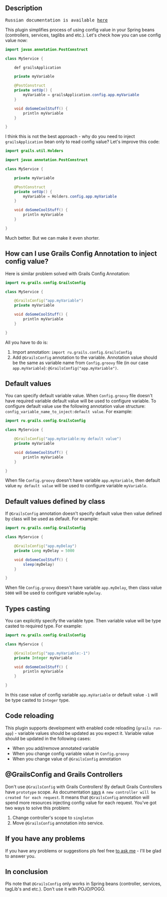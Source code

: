 Description
-----------
<pre>
Russian documentation is available <a href="https://github.com/fedotxxl/grails-config-annotation/blob/master/README_RU.md">here</a>
</pre>
This plugin simplifies process of using config value in your Spring beans (controllers, services, taglibs and etc.). Let's check how you can use config value now:

```java
import javax.annotation.PostConstruct

class MyService {

    def grailsApplication

    private myVariable

    @PostConstruct
    private setUp() {
        myVariable = grailsApplication.config.app.myVariable
    }

    void doSomeCoolStuff() {
        println myVariable
    }

}
```
I think this is not the best approach - why do you need to inject `grailsApplication` bean only to read config value? Let's improve this code:
```java
import grails.util.Holders

import javax.annotation.PostConstruct

class MyService {

    private myVariable

    @PostConstruct
    private setUp() {
        myVariable = Holders.config.app.myVariable
    }

    void doSomeCoolStuff() {
        println myVariable
    }

}
```
Much better. But we can make it even shorter.

How can I use Grails Config Annotation to inject config value?
----------------------------------------------------------------------------------
Here is similar problem solved with Grails Config Annotation:

```java
import ru.grails.config.GrailsConfig

class MyService {

    @GrailsConfig("app.myVariable")
    private myVariable

    void doSomeCoolStuff() {
        println myVariable
    }

}
```
All you have to do is:  
1. Import annotation: `import ru.grails.config.GrailsConfig`
2. Add `@GrailsConfig` annotation to the variable. Annotation value should be the same as variable name from `Config.groovy` file (in our case `app.myVariable`):  `@GrailsConfig("app.myVariable")`.

Default values
---------------------
You can specify default variable value. When `Config.groovy` file doesn't have required variable default value will be used to configure variable. To configure default value use the following annotation value structure: `config_variable_name_to_inject:default value`. For example:

```java
import ru.grails.config.GrailsConfig

class MyService {

    @GrailsConfig("app.myVariable:my default value")
    private myVariable

    void doSomeCoolStuff() {
        println myVariable
    }

}
```
When file `Config.groovy` doesn't have variable `app.myVariable`, then default value `my default value` will be used to configure variable `myVariable`.

Default values defined by class
---------------------
If `@GrailsConfig` annotation doesn't specify default value then value defined by class will be used as default. For example:

```java
import ru.grails.config.GrailsConfig

class MyService {

    @GrailsConfig("app.myDelay")
    private Long myDelay = 5000

    void doSomeCoolStuff() {
        sleep(myDelay)
    }

}
```
When file `Config.groovy` doesn't have variable `app.myDelay`, then class value `5000` will be used to configure variable `myDelay`.

Types casting
--------------------
You can explicitly specify the variable type. Then variable value will be type casted to required type. For example:

```java
import ru.grails.config.GrailsConfig

class MyService {

    @GrailsConfig("app.myVariable:-1")
    private Integer myVariable

    void doSomeCoolStuff() {
        println myVariable
    }

}
```
In this case value of config variable `app.myVariable` or default value `-1` will be type casted to `Integer` type.

Code reloading
---------------
This plugin supports development with enabled code reloading (`grails run-app`) - variable values should be updated as you expect it. Variable value should be updated in the following cases:

*   When you add/remove annotated variable
*   When you change config variable value in `Config.groovy`
*   When you change value of `@GrailsConfig` annotation

@GrailsConfig and Grails Controllers
---------------
Don't use `@GrailsConfig` with Grails Controllers! By default Grails Controllers have `prototype` scope. As documentation [says](http://grails.org/doc/latest/guide/theWebLayer.html#controllersAndScopes) `A new controller will be created for each request`.
It means that `@GrailsConfig` annotation will spend more resources injecting config value for each request. You've got two ways to solve this problem:

1. Change controller's scope to `singleton`
2. Move `@GrailsConfig` annotation into service.

If you have any problems
-------------------------
If you have any problems or suggestions pls feel free [to ask me](https://github.com/fedotxxl/grails-config-annotation/issues) - I'll be glad to answer you.

In conclusion
------------
Pls note that `@GrailsConfig` only works in Spring beans (controller, services, tagLib's and etc.). Don't use it with POJO/POGO.